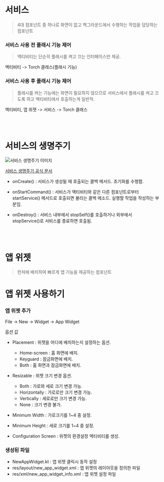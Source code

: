 # 서비스
> 4대 컴포넌트 중 하나로 화면이 없고 백그라운드에서 수행하는 작업을 담당하는 컴포넌트 


### 서비스 사용 전 플래시 기능 제어 
> 액티비티는 단순히 플래시를 켜고 끄는 인터페이스만 제공.

액티비티 -> Torch 클래스(플래시 기능)

### 서비스 사용 후 플래시 기능 제어 
> 플래시를 켜는 기능에는 화면이 필요하지 않으므로 서비스에서 플래시를 켜고 끄도록 하고 엑티비티에서 호출하는게 일반적.

액티비티, 앱 위젯 -> 서비스 -> Torch 클래스 

<br>
<br>

# 서비스의 생명주기 

![서비스 생명주기 이미지](https://developer.android.com/static/images/service_lifecycle.png)

[서비스 생명주기 공식 문서](https://developer.android.com/guide/components/services#Lifecycle)

- onCreate() : 서비스가 생성될 때 호출되는 콜백 메서드. 초기화를 수행함. 

- onStartCommand() : 서비스가 액티비티와 같은 다른 컴포넌트로부터 startService() 메서드로 호출되면 불리는 콜백 메소드. 실행할 작업을 작성하는 부분임. 

- onDestroy() : 서비스 내부에서 stopSelf()를 호출하거나 외부에서 stopService()로 서비스를 종료하면 호출됨. 

<br>
<br>

# 앱 위젯
> 런처에 배치하여 빠르게 앱 기능을 제공하는 컴포넌트 

# 앱 위젯 사용하기
### 앱 위젯 추가  
File -> New -> Widget -> App Widget 

옵션 값
- Placement : 위젯을 어디에 배치하는지 설정하는 옵션.
  - Home-screen : 홈 화면에 배치.
  - Keyguard : 잠금화면에 배치.
  - Both : 홈 화면과 잠금화면에 배치. 

- Resizable : 위젯 크기 변경 옵션.
  - Both : 가로와 세로 크기 변경 가능.
  - Horizontally : 가로로만 크기 변경 가능.
  - Vertically : 세로로만 크기 변경 가능.
  - None : 크기 변경 불가.

- Minimum Width : 가로크기를 1~4 중 설정.
- Minimum Height : 세로 크기를 1~4 중 설정.
- Configuration Screen : 위젯의 환경설정 액티비티를 생성. 

### 생성된 파일
- NewAppWidget.kt : 앱 위젯 클릭시 동작 설정
- res/layout/new_app_widget.xml : 앱 위젯의 레이아웃을 정의한 파일
- res/xml/new_app_widget_info.xml : 앱 위젯 설정 파일

